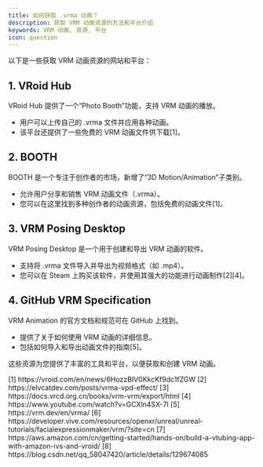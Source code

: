```yaml
---
title: 如何获取 .vrma 动画？
description: 获取 VRM 动画资源的方法和平台介绍
keywords: VRM 动画, 资源, 平台
icon: question
---
```


以下是一些获取 VRM 动画资源的网站和平台：

## 1. VRoid Hub

VRoid Hub 提供了一个“Photo Booth”功能，支持 VRM 动画的播放。

- 用户可以上传自己的 .vrma 文件并应用各种动画。
- 该平台还提供了一些免费的 VRM 动画文件供下载\[1\]。

## 2. BOOTH

BOOTH 是一个专注于创作者的市场，新增了“3D Motion/Animation”子类别。

- 允许用户分享和销售 VRM 动画文件（.vrma）。
- 您可以在这里找到多种创作者的动画资源，包括免费的动画文件\[1\]。

## 3. VRM Posing Desktop

VRM Posing Desktop 是一个用于创建和导出 VRM 动画的软件。

- 支持将 .vrma 文件导入并导出为视频格式（如 .mp4）。
- 您可以在 Steam 上购买该软件，并使用其强大的功能进行动画制作\[2\]\[4\]。

## 4. GitHub VRM Specification

VRM Animation 的官方文档和规范可在 GitHub 上找到。

- 提供了关于如何使用 VRM 动画的详细信息。
- 包括如何导入和导出动画文件的指南\[5\]。

这些资源为您提供了丰富的工具和平台，以便获取和创建 VRM 动画。

<Accordion title="参考资料">
  [1] https://vroid.com/en/news/6HozzBIV0KkcKf9dc1fZGW  
  [2] https://elvcatdev.com/posts/vrma-vpd-effect/  
  [3] https://docs.vrcd.org.cn/books/vrm-vrm/export/html  
  [4] https://www.youtube.com/watch?v=GCXln4SX-7I  
  [5] https://vrm.dev/en/vrma/  
  [6] https://developer.vive.com/resources/openxr/unreal/unreal-tutorials/facialexpressionmaker/vrm/?site=cn  
  [7] https://aws.amazon.com/cn/getting-started/hands-on/build-a-vtubing-app-with-amazon-ivs-and-vroid/  
  [8] https://blog.csdn.net/qq_58047420/article/details/129674085
</Accordion>

